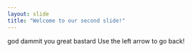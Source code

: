 ```yaml
---
layout: slide
title: "Welcome to our second slide!"
---
```

god dammit you great bastard
Use the left arrow to go back!
